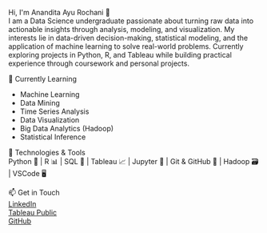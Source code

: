 Hi, I'm Anandita Ayu Rochani 👋  
I am a Data Science undergraduate passionate about turning raw data into actionable insights through analysis, modeling, and visualization. My interests lie in data-driven decision-making, statistical modeling, and the application of machine learning to solve real-world problems. Currently exploring projects in Python, R, and Tableau while building practical experience through coursework and personal projects.

🌱 Currently Learning  
- Machine Learning  
- Data Mining  
- Time Series Analysis  
- Data Visualization  
- Big Data Analytics (Hadoop)  
- Statistical Inference  

🔧 Technologies & Tools  
Python 🐍 | R 📊 | SQL 💾 | Tableau 📈 | Jupyter 📓 | Git & GitHub 🔧 | Hadoop 🗃 | VSCode 🖥  

📫 Get in Touch  
[LinkedIn](https://www.linkedin.com/in/ananditaayurochani/)  
[Tableau Public](https://public.tableau.com/profile/ananditaayurochani)  
[GitHub](https://github.com/anandita22051991) 


